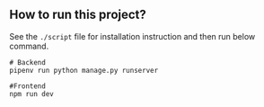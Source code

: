 ## How to run this project?

See the `./script` file for installation instruction and then run below command.

    # Backend
    pipenv run python manage.py runserver

    #Frontend
    npm run dev

